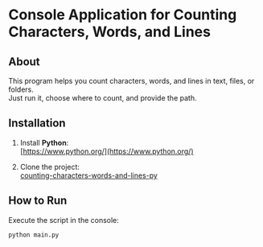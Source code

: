 # Console Application for Counting Characters, Words, and Lines

## About

This program helps you count characters, words, and lines in text, files, or folders.  
Just run it, choose where to count, and provide the path.

## Installation

1. Install **Python**:  
   [https://www.python.org/](https://www.python.org/)  

2. Clone the project:  
   [counting-characters-words-and-lines-py](https://github.com/Dzobamain/counting-characters-words-and-lines-py)

## How to Run

Execute the script in the console:  

```sh
python main.py
